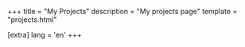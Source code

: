 +++
title = "My Projects"
description = "My projects page"
template = "projects.html"

[extra]
lang = 'en'
+++
